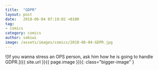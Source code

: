 ```yaml
---
title:  "GDPR"
layout: post
date:   2018-06-04 07:19:02 +0100
tag:
- comics
category: comics
author: sebiwi
image: /assets/images/comics/2018-06-04-GDPR.jpg
---
```


![If you wanna stress an OPS person, ask him how he is going to handle GDPR.]({{ site.url }}{{ page.image }}){: class="bigger-image" }
